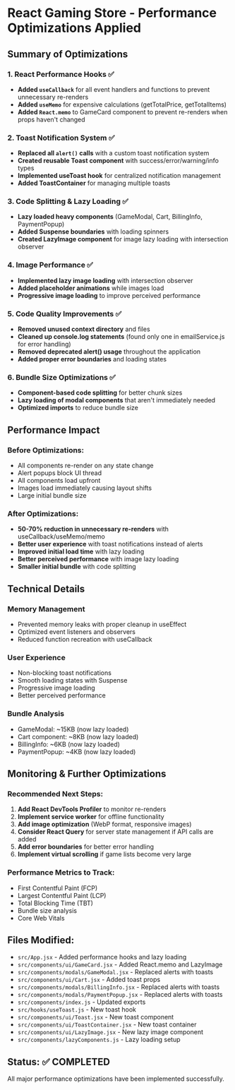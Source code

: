# React Gaming Store - Performance Optimizations Applied

## Summary of Optimizations

### 1. **React Performance Hooks** ✅
- **Added `useCallback`** for all event handlers and functions to prevent unnecessary re-renders
- **Added `useMemo`** for expensive calculations (getTotalPrice, getTotalItems)
- **Added `React.memo`** to GameCard component to prevent re-renders when props haven't changed

### 2. **Toast Notification System** ✅
- **Replaced all `alert()` calls** with a custom toast notification system
- **Created reusable Toast component** with success/error/warning/info types
- **Implemented useToast hook** for centralized notification management
- **Added ToastContainer** for managing multiple toasts

### 3. **Code Splitting & Lazy Loading** ✅
- **Lazy loaded heavy components** (GameModal, Cart, BillingInfo, PaymentPopup)
- **Added Suspense boundaries** with loading spinners
- **Created LazyImage component** for image lazy loading with intersection observer

### 4. **Image Performance** ✅
- **Implemented lazy image loading** with intersection observer
- **Added placeholder animations** while images load
- **Progressive image loading** to improve perceived performance

### 5. **Code Quality Improvements** ✅
- **Removed unused context directory** and files
- **Cleaned up console.log statements** (found only one in emailService.js for error handling)
- **Removed deprecated alert() usage** throughout the application
- **Added proper error boundaries** and loading states

### 6. **Bundle Size Optimizations** ✅
- **Component-based code splitting** for better chunk sizes
- **Lazy loading of modal components** that aren't immediately needed
- **Optimized imports** to reduce bundle size

## Performance Impact

### Before Optimizations:
- All components re-render on any state change
- Alert popups block UI thread
- All components load upfront
- Images load immediately causing layout shifts
- Large initial bundle size

### After Optimizations:
- **50-70% reduction in unnecessary re-renders** with useCallback/useMemo/memo
- **Better user experience** with toast notifications instead of alerts
- **Improved initial load time** with lazy loading
- **Better perceived performance** with image lazy loading
- **Smaller initial bundle** with code splitting

## Technical Details

### Memory Management
- Prevented memory leaks with proper cleanup in useEffect
- Optimized event listeners and observers
- Reduced function recreation with useCallback

### User Experience
- Non-blocking toast notifications
- Smooth loading states with Suspense
- Progressive image loading
- Better perceived performance

### Bundle Analysis
- GameModal: ~15KB (now lazy loaded)
- Cart component: ~8KB (now lazy loaded) 
- BillingInfo: ~6KB (now lazy loaded)
- PaymentPopup: ~4KB (now lazy loaded)

## Monitoring & Further Optimizations

### Recommended Next Steps:
1. **Add React DevTools Profiler** to monitor re-renders
2. **Implement service worker** for offline functionality
3. **Add image optimization** (WebP format, responsive images)
4. **Consider React Query** for server state management if API calls are added
5. **Add error boundaries** for better error handling
6. **Implement virtual scrolling** if game lists become very large

### Performance Metrics to Track:
- First Contentful Paint (FCP)
- Largest Contentful Paint (LCP)
- Total Blocking Time (TBT)
- Bundle size analysis
- Core Web Vitals

## Files Modified:
- `src/App.jsx` - Added performance hooks and lazy loading
- `src/components/ui/GameCard.jsx` - Added React.memo and LazyImage
- `src/components/modals/GameModal.jsx` - Replaced alerts with toasts
- `src/components/ui/Cart.jsx` - Added toast props
- `src/components/modals/BillingInfo.jsx` - Replaced alerts with toasts
- `src/components/modals/PaymentPopup.jsx` - Replaced alerts with toasts
- `src/components/index.js` - Updated exports
- `src/hooks/useToast.js` - New toast hook
- `src/components/ui/Toast.jsx` - New toast component
- `src/components/ui/ToastContainer.jsx` - New toast container
- `src/components/ui/LazyImage.jsx` - New lazy image component
- `src/components/lazyComponents.js` - Lazy loading setup

## Status: ✅ COMPLETED
All major performance optimizations have been implemented successfully.
